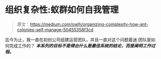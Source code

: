 # 组织复杂性:蚁群如何自我管理

> 原文：<https://medium.com/swlh/organizing-complexity-how-ant-colonies-self-manage-50455358f3cd>

迄今为止，我一直在初创公司组建运营团队，并且一直对这个问题着迷:团队是如何完成工作的？ ***本系列的目标不是得出什么是最佳系统的结论，而是阐明工作过程。***